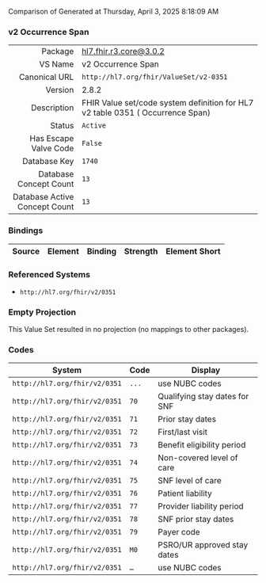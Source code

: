 Comparison of 
Generated at Thursday, April 3, 2025 8:18:09 AM

### v2 Occurrence Span

|      |     |
| ---: | --- |
| Package | hl7.fhir.r3.core@3.0.2 |
| VS Name | v2 Occurrence Span |
| Canonical URL | `http://hl7.org/fhir/ValueSet/v2-0351` |
| Version | 2.8.2 |
| Description | FHIR Value set/code system definition for HL7 v2 table 0351 ( Occurrence Span) |
| Status | `Active` |
| Has Escape Valve Code | `False` |
| Database Key | `1740` |
| Database Concept Count | `13` |
| Database Active Concept Count | `13` |
### Bindings

| Source | Element | Binding | Strength | Element Short |
| ------ | ------- | ------- | -------- | ------------- |

### Referenced Systems

* `http://hl7.org/fhir/v2/0351`
### Empty Projection

This Value Set resulted in no projection (no mappings to other packages).

### Codes

| System | Code | Display |
| ------ | ---- | ------- |
| `http://hl7.org/fhir/v2/0351` | `...` | use NUBC codes |
| `http://hl7.org/fhir/v2/0351` | `70` | Qualifying stay dates for SNF |
| `http://hl7.org/fhir/v2/0351` | `71` | Prior stay dates |
| `http://hl7.org/fhir/v2/0351` | `72` | First/last visit |
| `http://hl7.org/fhir/v2/0351` | `73` | Benefit eligibility period |
| `http://hl7.org/fhir/v2/0351` | `74` | Non-covered level of care |
| `http://hl7.org/fhir/v2/0351` | `75` | SNF level of care |
| `http://hl7.org/fhir/v2/0351` | `76` | Patient liability |
| `http://hl7.org/fhir/v2/0351` | `77` | Provider liability period |
| `http://hl7.org/fhir/v2/0351` | `78` | SNF prior stay dates |
| `http://hl7.org/fhir/v2/0351` | `79` | Payer code |
| `http://hl7.org/fhir/v2/0351` | `M0` | PSRO/UR approved stay dates |
| `http://hl7.org/fhir/v2/0351` | `…` | use NUBC codes |
